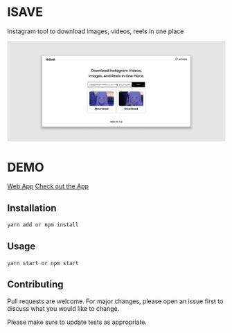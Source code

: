 # ISAVE

Instagram tool to download images, videos, reels in one place

![](/public/images/cover_img.png)

# DEMO

[Web App](https://isave.netlify.app/)
[Check out the App](https://github.com/devyuji/isave-app)

## Installation

```bash
yarn add or npm install
```

## Usage

```react
yarn start or npm start
```

## Contributing

Pull requests are welcome. For major changes, please open an issue first to discuss what you would like to change.

Please make sure to update tests as appropriate.
